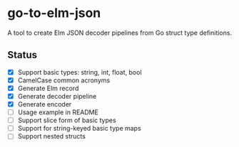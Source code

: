 # go-to-elm-json

A tool to create Elm JSON decoder pipelines from Go struct type definitions.

## Status

- [x] Support basic types: string, int, float, bool
- [x] CamelCase common acronyms
- [x] Generate Elm record
- [x] Generate decoder pipeline
- [x] Generate encoder
- [ ] Usage example in README
- [ ] Support slice form of basic types
- [ ] Support for string-keyed basic type maps
- [ ] Support nested structs
